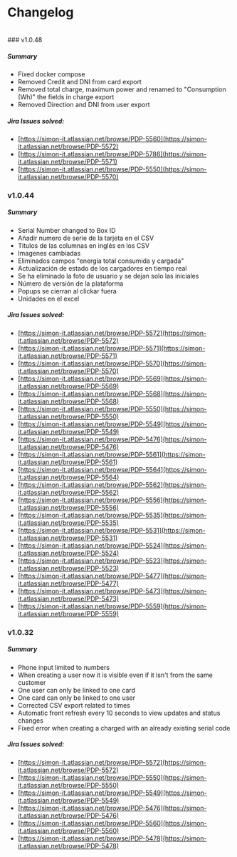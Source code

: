 # **Changelog**
<br>
### v1.0.48

##### Summary

* Fixed docker compose
* Removed Credit and DNI from card export
* Removed total charge, maximum power and renamed to "Consumption (Wh)" the fields in charge export
* Removed Direction and DNI from user export

##### Jira Issues solved:

* <span class="colour" style="color:rgb(0, 0, 0)">[https://simon-it.atlassian.net/browse/PDP-5560](https://simon-it.atlassian.net/browse/PDP-5572)</span>
* <span class="colour" style="color:rgb(0, 0, 0)">[https://simon-it.atlassian.net/browse/PDP-5786](https://simon-it.atlassian.net/browse/PDP-5571)</span>
* <span class="colour" style="color:rgb(0, 0, 0)">[https://simon-it.atlassian.net/browse/PDP-5550](https://simon-it.atlassian.net/browse/PDP-5570)</span>

### v1.0.44

##### Summary

* Serial Number changed to Box ID
* Añadir numero de serie de la tarjeta en el CSV
* Titulos de las columnas en inglés en los CSV
* Imagenes cambiadas
* Eliminados campos "energía total consumida y cargada"
* Actualización de estado de los cargadores en tiempo real
* Se ha eliminado la foto de usuario y se dejan solo las iniciales
* Número de versión de la plataforma
* Popups se cierran al clickar fuera
* Unidades en el excel

##### Jira Issues solved:

* <span class="colour" style="color:rgb(0, 0, 0)">[https://simon-it.atlassian.net/browse/PDP-5572](https://simon-it.atlassian.net/browse/PDP-5572)</span>
* <span class="colour" style="color:rgb(0, 0, 0)">[https://simon-it.atlassian.net/browse/PDP-5571](https://simon-it.atlassian.net/browse/PDP-5571)</span>
* <span class="colour" style="color:rgb(0, 0, 0)">[https://simon-it.atlassian.net/browse/PDP-5570](https://simon-it.atlassian.net/browse/PDP-5570)</span>
* <span class="colour" style="color:rgb(0, 0, 0)">[https://simon-it.atlassian.net/browse/PDP-5569](https://simon-it.atlassian.net/browse/PDP-5569)</span>
* <span class="colour" style="color:rgb(0, 0, 0)">[https://simon-it.atlassian.net/browse/PDP-5568](https://simon-it.atlassian.net/browse/PDP-5568)</span>
* <span class="colour" style="color:rgb(0, 0, 0)">[https://simon-it.atlassian.net/browse/PDP-5550](https://simon-it.atlassian.net/browse/PDP-5550)</span>
* <span class="colour" style="color:rgb(0, 0, 0)">[https://simon-it.atlassian.net/browse/PDP-5549](https://simon-it.atlassian.net/browse/PDP-5549)</span>
* <span class="colour" style="color:rgb(0, 0, 0)">[https://simon-it.atlassian.net/browse/PDP-5476](https://simon-it.atlassian.net/browse/PDP-5476)</span>
* <span class="colour" style="color:rgb(0, 0, 0)">[https://simon-it.atlassian.net/browse/PDP-5561](https://simon-it.atlassian.net/browse/PDP-5561)</span>
* <span class="colour" style="color:rgb(0, 0, 0)">[https://simon-it.atlassian.net/browse/PDP-5564](https://simon-it.atlassian.net/browse/PDP-5564)</span>
* <span class="colour" style="color:rgb(0, 0, 0)">[https://simon-it.atlassian.net/browse/PDP-5562](https://simon-it.atlassian.net/browse/PDP-5562)</span>
* <span class="colour" style="color:rgb(0, 0, 0)">[https://simon-it.atlassian.net/browse/PDP-5556](https://simon-it.atlassian.net/browse/PDP-5556)</span>
* <span class="colour" style="color:rgb(0, 0, 0)">[https://simon-it.atlassian.net/browse/PDP-5535](https://simon-it.atlassian.net/browse/PDP-5535)</span>
* <span class="colour" style="color:rgb(0, 0, 0)">[https://simon-it.atlassian.net/browse/PDP-5531](https://simon-it.atlassian.net/browse/PDP-5531)</span>
* <span class="colour" style="color:rgb(0, 0, 0)">[https://simon-it.atlassian.net/browse/PDP-5524](https://simon-it.atlassian.net/browse/PDP-5524)</span>
* <span class="colour" style="color:rgb(0, 0, 0)">[https://simon-it.atlassian.net/browse/PDP-5523](https://simon-it.atlassian.net/browse/PDP-5523)</span>
* <span class="colour" style="color:rgb(0, 0, 0)">[https://simon-it.atlassian.net/browse/PDP-5477](https://simon-it.atlassian.net/browse/PDP-5477)</span>
* <span class="colour" style="color:rgb(0, 0, 0)">[https://simon-it.atlassian.net/browse/PDP-5473](https://simon-it.atlassian.net/browse/PDP-5473)</span>
* <span class="colour" style="color:rgb(0, 0, 0)">[https://simon-it.atlassian.net/browse/PDP-5559](https://simon-it.atlassian.net/browse/PDP-5559)</span>

### v1.0.32

##### Summary

* Phone input limited to numbers
* When creating a user now it is visible even if it isn't from the same customer
* One user can only be linked to one card
* One card can only be linked to one user
* Corrected CSV export related to times
* Automatic front refresh every 10 seconds to view updates and status changes
* Fixed error when creating a charged with an already existing serial code

##### Jira Issues solved:

* <span class="colour" style="color:rgb(0, 0, 0)">[https://simon-it.atlassian.net/browse/PDP-5572](https://simon-it.atlassian.net/browse/PDP-5572)</span>
* <span class="colour" style="color:rgb(0, 0, 0)">[https://simon-it.atlassian.net/browse/PDP-5550](https://simon-it.atlassian.net/browse/PDP-5550)</span>
* <span class="colour" style="color:rgb(0, 0, 0)">[https://simon-it.atlassian.net/browse/PDP-5549](https://simon-it.atlassian.net/browse/PDP-5549)</span>
* <span class="colour" style="color:rgb(0, 0, 0)">[https://simon-it.atlassian.net/browse/PDP-5476](https://simon-it.atlassian.net/browse/PDP-5476)</span>
* <span class="colour" style="color:rgb(0, 0, 0)">[https://simon-it.atlassian.net/browse/PDP-5560](https://simon-it.atlassian.net/browse/PDP-5560)</span>
* <span class="colour" style="color:rgb(0, 0, 0)">[https://simon-it.atlassian.net/browse/PDP-5478](https://simon-it.atlassian.net/browse/PDP-5478)</span>